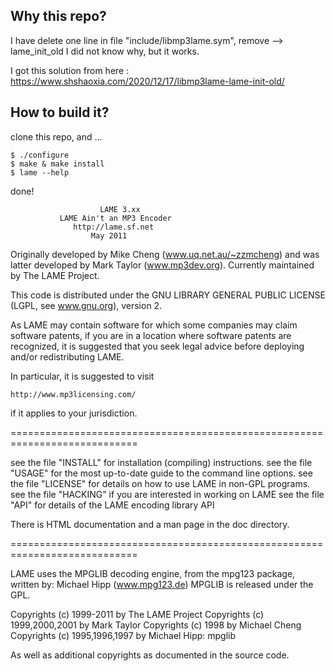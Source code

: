 ## Why this repo?

I have delete one line in file "include/libmp3lame.sym", remove --> lame_init_old
I did not know why, but it works. 

I got this solution from here : https://www.shshaoxia.com/2020/12/17/libmp3lame-lame-init-old/

## How to build it?

clone this repo, and ...
```
$ ./configure
$ make & make install
$ lame --help
```
done!


                        LAME 3.xx
               LAME Ain't an MP3 Encoder
                  http://lame.sf.net
	                  May 2011

Originally developed by Mike Cheng (www.uq.net.au/~zzmcheng) and was
latter developed by Mark Taylor (www.mp3dev.org). Currently maintained
by The LAME Project.

This code is distributed under the GNU LIBRARY GENERAL PUBLIC LICENSE
(LGPL, see www.gnu.org), version 2.

As LAME may contain software for which some companies may claim software
patents, if you are in a location where software patents are recognized, it is
suggested that you seek legal advice before deploying and/or redistributing
LAME.

In particular, it is suggested to visit

    http://www.mp3licensing.com/

if it applies to your jurisdiction.

============================================================================

see the file "INSTALL" for installation (compiling) instructions.
see the file "USAGE" for the most up-to-date guide to the command line options.
see the file "LICENSE" for details on how to use LAME in non-GPL programs.
see the file "HACKING" if you are interested in working on LAME
see the file "API" for details of the LAME encoding library API

There is HTML documentation and a man page in the doc directory.

============================================================================

LAME uses the MPGLIB decoding engine, from the mpg123 package, written
by: Michael Hipp (www.mpg123.de) MPGLIB is released under the GPL.

Copyrights (c) 1999-2011 by The LAME Project
Copyrights (c) 1999,2000,2001 by Mark Taylor
Copyrights (c) 1998 by Michael Cheng
Copyrights (c) 1995,1996,1997 by Michael Hipp: mpglib

As well as additional copyrights as documented in the source code.
